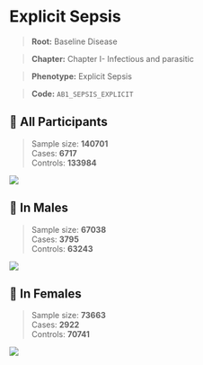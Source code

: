 # Explicit Sepsis

> **Root:** Baseline Disease  

> **Chapter:** Chapter I- Infectious and parasitic  

> **Phenotype:** Explicit Sepsis  

> **Code:** `AB1_SEPSIS_EXPLICIT`

## 🧪 All Participants  
> Sample size: **140701**  
> Cases: **6717**  
> Controls: **133984**
<img src="/Disease/Figures/ALL/Incidence/AB1_SEPSIS_EXPLICIT.png"/>
<CsvTable src="/Disease/Data/ALL/Incidence/COX_AB1_SEPSIS_EXPLICIT.csv" label="🔍 View full results" />

## 👨 In Males  
> Sample size: **67038**  
> Cases: **3795**  
> Controls: **63243**
<img src="/Disease/Figures/Male/Incidence/AB1_SEPSIS_EXPLICIT.png"/>
<CsvTable src="/Disease/Data/Male/Incidence/COX_AB1_SEPSIS_EXPLICIT.csv" label="🔍 View full results" />

## 👩 In Females  
> Sample size: **73663**  
> Cases: **2922**  
> Controls: **70741**
<img src="/Disease/Figures/Female/Incidence/AB1_SEPSIS_EXPLICIT.png"/>
<CsvTable src="/Disease/Data/Female/Incidence/COX_AB1_SEPSIS_EXPLICIT.csv" label="🔍 View full results" />
